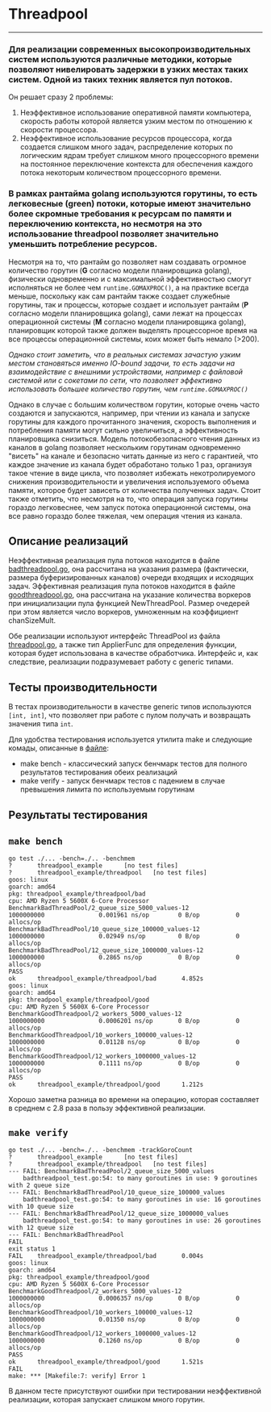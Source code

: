 # Threadpool
---

### Для реализации современных высокопроизводительных систем используются различные методики, которые позволяют нивелировать задержки в узких местах таких систем. Одной из таких техник является пул потоков.

Он решает сразу 2 проблемы:
1. Неэффективное использование оперативной памяти компьютера, скорость работы которой является узким местом по отношению к скорости процессора.
2. Неэффективное использование ресурсов процессора, когда создается слишком много задач, распределение которых по логическим ядрам требует слишком много процессорного времени на постоянное переключение контекста для обеспечения каждого потока некоторым количеством процессорного времени.

### В рамках рантайма golang используются горутины, то есть легковесные (green) потоки, которые имеют значительно более скромные требования к ресурсам по памяти и переключению контекста, но несмотря на это использование threadpool позволяет значительно уменьшить потребление ресурсов.

Несмотря на то, что рантайм go позволяет нам создавать огромное количество горутин (**G** согласно модели планировщика golang), физически одновременно и с максимальной эффективностью смогут исполняться не более чем ```runtime.GOMAXPROC()```, а на практике всегда меньше, поскольку как сам рантайм также создает служебные горутины, так и процессы, которые создает и использует рантайм (**P** согласно модели планировщика golang), сами лежат на процессах операционной системы (**M** согласно модели планировщика golang), планировщик которой также должен выделять процессорное время на все процессы операционной системы, коих может быть немало (>200).

*Однако стоит заметить, что в реальных системах зачастую узким местом становяться именно IO-bound задачи, то есть задачи на взаимодействие с внешними устройствами, например с файловой системой или с сокетами по сети, что позволяет эффективно использовать большее количество горутин, чем ```runtime.GOMAXPROC()```*

Однако в случае с большим количеством горутин, которые очень часто создаются и запускаются, например, при чтении из канала и запуске горутины для каждого прочитанного значения, скорость выполнения и потребления памяти могут сильно увеличиться, а эффективность планировщика снизиться. Модель потокобезопасного чтения данных из каналов в golang позволяет нескольким горутинам одновременно "висеть" на канале и безопасно читать данные из него с гарантией, что каждое значение из канала будет обработано только 1 раз, организуя такое чтение в виде цикла, что позволяет избежать некотролируемого снижения производительности и увеличения используемого объема памяти, которое будет зависеть от количества полученных задач. Стоит также отметить, что несмотря на то, что операция запуска горутины гораздо легковеснее, чем запуск потока операционной системы, она все равно гораздо более тяжелая, чем операция чтения из канала.


## Описание реализаций
Неэффективная реализация пула потоков находится в файле [badthreadpool.go](threadpool/bad/badthreadpool.go), она рассчитана на указания размера (фактически, размера буферизированных каналов) очереди входящих и исходящих задач.
Эффективная реализация пула потоков находится в файле [goodthreadpool.go](threadpool/good/goodthreadpool.go), она рассчитана на указание количества воркеров при инициализации пула функцией NewThreadPool. Размер очедерей при этом является число воркеров, умноженным на коэффициент chanSizeMult.

Обе реализации используют интерфейс ThreadPool из файла [threadpool.go](threadpool/threadpool.go), а также тип ApplierFunc для определения функции, которая будет использована в качестве обработчика. Интерфейс и, как следствие, реализации подразумевает работу с generic типами.

## Тесты производительности
В тестах производительности в качестве generic типов используются ```[int, int]```, что позволяет при работе с пулом получать и возвращать значения типа ```int```.

Для удобства тестирования используется утилита make и следующие комады, описанные в [файле](Makefile):
- make bench - классический запуск бенчмарк тестов для полного результатов тестирования обеих реализаций
- make verify - запуск бенчмарк тестов с падением в случае превышения лимита по используемым горутинам

## Результаты тестирования


## ```make bench```

```shell
go test ./... -bench=./.. -benchmem
?       threadpool_example      [no test files]
?       threadpool_example/threadpool   [no test files]
goos: linux
goarch: amd64
pkg: threadpool_example/threadpool/bad
cpu: AMD Ryzen 5 5600X 6-Core Processor             
BenchmarkBadThreadPool/2_queue_size_5000_values-12              1000000000               0.001961 ns/op        0 B/op          0 allocs/op
BenchmarkBadThreadPool/10_queue_size_100000_values-12           1000000000               0.02949 ns/op         0 B/op          0 allocs/op
BenchmarkBadThreadPool/12_queue_size_1000000_values-12          1000000000               0.2865 ns/op          0 B/op          0 allocs/op
PASS
ok      threadpool_example/threadpool/bad       4.852s
goos: linux
goarch: amd64
pkg: threadpool_example/threadpool/good
cpu: AMD Ryzen 5 5600X 6-Core Processor             
BenchmarkGoodThreadpool/2_workers_5000_values-12                1000000000               0.0006201 ns/op       0 B/op          0 allocs/op
BenchmarkGoodThreadpool/10_workers_100000_values-12             1000000000               0.01128 ns/op         0 B/op          0 allocs/op
BenchmarkGoodThreadpool/12_workers_1000000_values-12            1000000000               0.1111 ns/op          0 B/op          0 allocs/op
PASS
ok      threadpool_example/threadpool/good      1.212s
```

Хорошо заметна разница во времени на операцию, которая составляет в среднем c 2.8 раза в пользу эффективной реализации.


## ```make verify```

```shell
go test ./... -bench=./.. -benchmem -trackGoroCount
?       threadpool_example      [no test files]
?       threadpool_example/threadpool   [no test files]
--- FAIL: BenchmarkBadThreadPool/2_queue_size_5000_values
    badthreadpool_test.go:54: to many goroutines in use: 9 goroutines with 2 queue size
--- FAIL: BenchmarkBadThreadPool/10_queue_size_100000_values
    badthreadpool_test.go:54: to many goroutines in use: 16 goroutines with 10 queue size
--- FAIL: BenchmarkBadThreadPool/12_queue_size_1000000_values
    badthreadpool_test.go:54: to many goroutines in use: 26 goroutines with 12 queue size
--- FAIL: BenchmarkBadThreadPool
FAIL
exit status 1
FAIL    threadpool_example/threadpool/bad       0.004s
goos: linux
goarch: amd64
pkg: threadpool_example/threadpool/good
cpu: AMD Ryzen 5 5600X 6-Core Processor             
BenchmarkGoodThreadpool/2_workers_5000_values-12                1000000000               0.0006357 ns/op       0 B/op          0 allocs/op
BenchmarkGoodThreadpool/10_workers_100000_values-12             1000000000               0.01350 ns/op         0 B/op          0 allocs/op
BenchmarkGoodThreadpool/12_workers_1000000_values-12            1000000000               0.1260 ns/op          0 B/op          0 allocs/op
PASS
ok      threadpool_example/threadpool/good      1.521s
FAIL
make: *** [Makefile:7: verify] Error 1
```

В данном тесте присутствуют ошибки при тестировании неэффективной реализации, которая запускает слишком много горутин.








